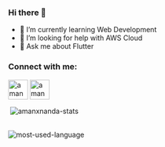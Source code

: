 ### Hi there 👋

<!--
**amanxnanda/amanxnanda** is a ✨ _special_ ✨ repository because its `README.md` (this file) appears on your GitHub profile.

Here are some ideas to get you started:
-->
- 🌱 I’m currently learning Web Development
- 🤔 I’m looking for help with AWS Cloud
- 💬 Ask me about Flutter


<h3 align="left">Connect with me:</h3>
<p align="left">
<a href="https://linkedin.com/in/amanxnanda" target="blank"><img align="center" src="https://image.flaticon.com/icons/png/512/174/174857.png" alt="amanxnanda" height="40" width="40" style="background-color: #ffffff;" /></a>
<a href="https://twitter.com/amanxnanda" target="blank"><img align="center" src="https://image.flaticon.com/icons/png/512/733/733579.png" alt="amanxnanda" height="40" width="40" /></a>
  
<br>
<p>&nbsp;<img align="center" src="https://github-readme-stats.vercel.app/api?username=amanxnanda&show_icons=true&theme=cobalt" alt="amanxnanda-stats" /></p>
<br>
<img align = "center" src = "https://github-readme-stats.vercel.app/api/top-langs/?username=amanxnanda&layout=compact&theme=cobalt"  alt="most-used-language">
